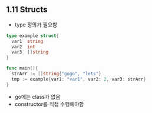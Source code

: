 ## 1.11 Structs

- type 정의가 필요함

```go
type example struct{
  var1	string
  var2	int
  var3	[]string
}

func main(){
  strArr := []string{"gogo", "lets"}
  tmp := example{var1: "var1", var2: 2, var3: strArr}
}
```

- go에는 class가 없음
- constructor를 직접 수행해야함



